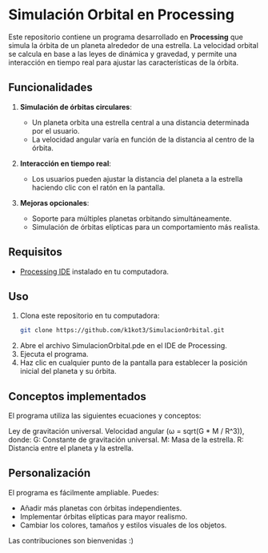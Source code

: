 # Simulación Orbital en Processing

Este repositorio contiene un programa desarrollado en **Processing** que simula la órbita de un planeta alrededor de una estrella. La velocidad orbital se calcula en base a las leyes de dinámica y gravedad, y permite una interacción en tiempo real para ajustar las características de la órbita.

## Funcionalidades

1. **Simulación de órbitas circulares**:
   - Un planeta orbita una estrella central a una distancia determinada por el usuario.
   - La velocidad angular varía en función de la distancia al centro de la órbita.

2. **Interacción en tiempo real**:
   - Los usuarios pueden ajustar la distancia del planeta a la estrella haciendo clic con el ratón en la pantalla.

3. **Mejoras opcionales**:
   - Soporte para múltiples planetas orbitando simultáneamente.
   - Simulación de órbitas elípticas para un comportamiento más realista.

## Requisitos

- [Processing IDE](https://processing.org/download) instalado en tu computadora.

## Uso

1. Clona este repositorio en tu computadora:
   ```bash
   git clone https://github.com/k1kot3/SimulacionOrbital.git
   ```
2. Abre el archivo SimulacionOrbital.pde en el IDE de Processing.
3. Ejecuta el programa.
4. Haz clic en cualquier punto de la pantalla para establecer la posición inicial del planeta y su órbita.

## Conceptos implementados

El programa utiliza las siguientes ecuaciones y conceptos:

Ley de gravitación universal.
Velocidad angular (ω = sqrt(G * M / R^3)), donde:
G: Constante de gravitación universal.
M: Masa de la estrella.
R: Distancia entre el planeta y la estrella.

## Personalización

El programa es fácilmente ampliable. Puedes:

- Añadir más planetas con órbitas independientes.
- Implementar órbitas elípticas para mayor realismo.
- Cambiar los colores, tamaños y estilos visuales de los objetos.

Las contribuciones son bienvenidas :)

